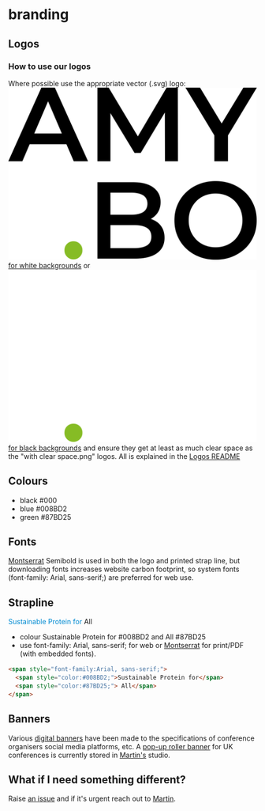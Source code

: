 # branding
## Logos
### How to use our logos
Where possible use the appropriate vector (.svg) logo:
![AMYBO SVG Logo for white backgrounds](Logos/AMYBO%20logo%20-%20black%20for%20very%20light%20backgrounds.svg) 
[for white backgrounds](Logos/AMYBO%20logo%20-%20black%20for%20very%20light%20backgrounds.svg) or 
![AMYBO SVG Logo for black backgrounds](Logos/AMYBO%20logo%20-%20white%20for%20very%20dark%20backgrounds.svg)
[for black backgrounds](Logos/AMYBO%20logo%20-%20white%20for%20very%20dark%20backgrounds.svg) and ensure they get at least as much clear space as the "with clear space.png" logos.  All is explained in the [Logos README](Logos/README.md)
## Colours
- black #000
- blue #008BD2
- green #87BD25
## Fonts
[Montserrat](https://github.com/JulietaUla/Montserrat) Semibold is used in both the logo and printed strap line, but downloading fonts increases website carbon footprint, so system fonts (font-family: Arial, sans-serif;) are preferred for web use.
## Strapline
<span style="color:#008BD2">Sustainable Protein for</span> <span style="#87BD25">All</span> 
- colour Sustainable Protein for #008BD2 and All #87BD25
- use font-family: Arial, sans-serif; for web or [Montserrat](https://github.com/JulietaUla/Montserrat) for print/PDF (with embedded fonts).

```html
<span style="font-family:Arial, sans-serif;">
  <span style="color:#008BD2;">Sustainable Protein for</span>
  <span style="color:#87BD25;"> All</span>
</span>
```

## Banners 
Various [digital banners](Other%20branding/Digital%20Banners) have been made to the specifications of conference organisers social media platforms, etc.
A [pop-up roller banner](Other%20branding/Physical%20Collateral/Pop-up%20Roller%20Banner) for UK conferences is currently stored in [Martin's](https://amy.bo/Martin-links) studio.
## What if I need something different?
Raise [an issue](https://github.com/amy-bo/branding/issues) and if it's urgent reach out to [Martin](https://amy.bo/Martin-links).
